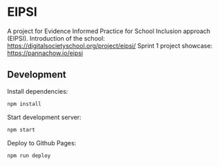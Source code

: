 # EIPSI

A project for Evidence Informed Practice for School Inclusion approach (EIPSI).
Introduction of the school: https://digitalsocietyschool.org/project/eipsi/
Sprint 1 project showcase: https://pannachow.io/eipsi

## Development

Install dependencies:

```sh
npm install
```

Start development server:

```sh
npm start
```

Deploy to Github Pages:

```sh
npm run deploy
```

